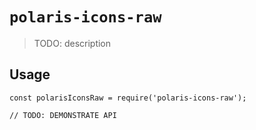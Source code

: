 # `polaris-icons-raw`

> TODO: description

## Usage

```
const polarisIconsRaw = require('polaris-icons-raw');

// TODO: DEMONSTRATE API
```
